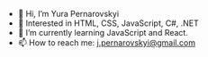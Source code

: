 - 👋 Hi, I’m Yura Pernarovskyi
- 👀 Interested in HTML, CSS, JavaScript, C#, .NET
- 🌱 I’m currently learning JavaScript and React.
- 📫 How to reach me: j.pernarovskyi@gmail.com

<!---
pernarovskyi/pernarovskyi is a ✨ special ✨ repository because its `README.md` (this file) appears on your GitHub profile.
You can click the Preview link to take a look at your changes.
--->
